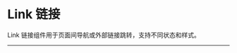 # Link 链接

Link 链接组件用于页面间导航或外部链接跳转，支持不同状态和样式。

---

<script setup>
import LinkBasicUse from "./component/link-basic-use.md"
import LinkIcon from "./component/link-icon.md"
import LinkStatus from "./component/link-status.md"
import LinkHover from "./component/link-hover.md"
import LinkLoading from "./component/link-loading.md"
import LinkApi from "./component/link-api.md"
import Link from "./component/link-tip.md"
</script>

<link-basic-use />
<link-status />
<link-hover />
<link-icon />
<link-loading />
<link-api />
<link-tip />
